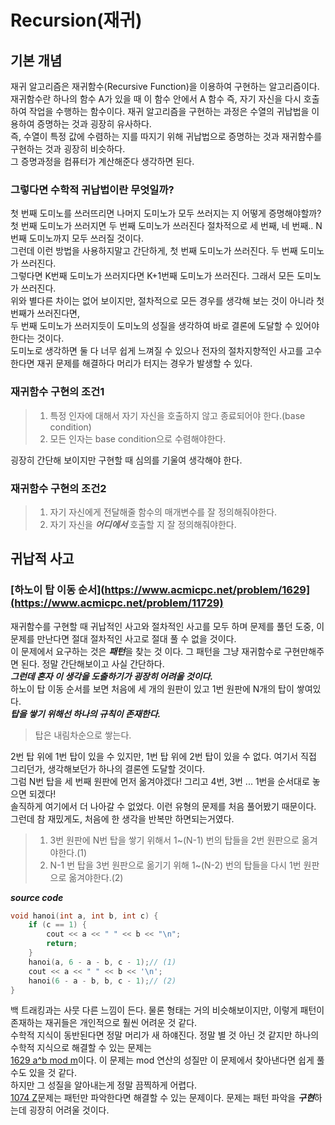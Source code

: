 # Recursion(재귀)
## 기본 개념
재귀 알고리즘은 재귀함수(Recursive Function)을 이용하여 구현하는 알고리즘이다.
재귀함수란 하나의 함수 A가 있을 때 이 함수 안에서 A 함수 즉, 자기 자신을 다시 호출하여 작업을 수행하는 함수이다. 
재귀 알고리즘을 구현하는 과정은 수열의 귀납법을 이용하여 증명하는 것과 굉장히 유사하다.    
즉, 수열이 특정 값에 수렴하는 지를 따지기 위해 귀납법으로 증명하는 것과 재귀함수를 구현하는 것과 굉장히 비슷하다.    
그 증명과정을 컴퓨터가 계산해준다 생각하면 된다. 
### 그렇다면 수학적 귀납법이란 무엇일까?        
첫 번째 도미노를 쓰러뜨리면 나머지 도미노가 모두 쓰러지는 지 어떻게 증명해야할까?      
첫 번째 도미노가 쓰러지면 두 번째 도미노가 쓰러진다 절차적으로 세 번째, 네 번째.. N번째 도미노까지 모두 쓰러질 것이다.    
그런데 이런 방법을 사용하지말고 간단하게, 첫 번째 도미노가 쓰러진다. 두 번째 도미노가 쓰러진다.     
그렇다면 K번째 도미노가 쓰러지다면 K+1번째 도미노가 쓰러진다. 그래서 모든 도미노가 쓰러진다.       
위와 별다른 차이는 없어 보이지만, 절차적으로 모든 경우를 생각해 보는 것이 아니라 첫 번째가 쓰러진다면,    
두 번째 도미노가 쓰러지듯이 도미노의 성질을 생각하여 바로 결론에 도달할 수 있어야 한다는 것이다.      
도미노로 생각하면 둘 다 너무 쉽게 느껴질 수 있으나 전자의 절차지향적인 사고를 고수한다면 재귀 문제를 해결하다 머리가 터지는 경우가 발생할 수 있다.

### 재귀함수 구현의 조건1         
> 1. 특정 인자에 대해서 자기 자신을 호출하지 않고 종료되어야 한다.(base condition)
> 2. 모든 인자는 base condition으로 수렴해야한다.     
    
굉장히 간단해 보이지만 구현할 때 심의를 기울여 생각해야 한다.    
### 재귀함수 구현의 조건2   
> 1. 자기 자신에게 전달해줄 함수의 매개변수를 잘 정의해줘야한다.
> 2. 자기 자신을 ***어디에서*** 호출할 지 잘 정의해줘야한다.         

## 귀납적 사고       
### [하노이 탑 이동 순서](https://www.acmicpc.net/problem/1629](https://www.acmicpc.net/problem/11729)          
재귀함수를 구현할 때 귀납적인 사고와 절차적인 사고를 모두 하며 문제를 풀던 도중, 이 문제를 만난다면 절대 절차적인 사고로 절대 풀 수 없을 것이다.        
이 문제에서 요구하는 것은 ***패턴***을 찾는 것 이다. 그 패턴을 그냥 재귀함수로 구현만해주면 된다. 정말 간단해보이고 사실 간단하다.     
***그런데 혼자 이 생각을 도출하기가 굉장히 어려울 것이다.***       
하노이 탑 이동 순서를 보면 처음에 세 개의 원판이 있고 1번 원판에 N개의 탑이 쌓여있다.        
***탑을 쌓기 위해선 하나의 규칙이 존재한다.***         
> 탑은 내림차순으로 쌓는다.           
                 
2번 탑 위에 1번 탑이 있을 수 있지만, 1번 탑 위에 2번 탑이 있을 수 없다. 여기서 직접 그리던가, 생각해보던가 하나의 결론엔 도달할 것이다.         
그럼 N번 탑을 세 번째 원판에 먼저 옮겨야겠다! 그리고 4번, 3번 ... 1번을 순서대로 놓으면 되겠다!          
솔직하게 여기에서 더 나아갈 수 없었다. 이런 유형의 문제를 처음 풀어봤기 때문이다.        
그런데 참 재밌게도, 처음에 한 생각을 반복만 하면되는거였다.       
> 1. 3번 원판에 N번 탑을 쌓기 위해서 1~(N-1) 번의 탑들을 2번 원판으로 옮겨야한다.(1)         
> 2. N-1 번 탑을 3번 원판으로 옮기기 위해 1~(N-2) 번의 탑들을 다시 1번 원판으로 옮겨야한다.(2)             
          
***source code***       
```cpp
void hanoi(int a, int b, int c) {
	if (c == 1) {
		cout << a << " " << b << "\n";
		return;
	}      
	hanoi(a, 6 - a - b, c - 1);// (1)       
	cout << a << " " << b << '\n';    
	hanoi(6 - a - b, b, c - 1);// (2)     
}     
```           
백 트래킹과는 사뭇 다른 느낌이 든다. 물론 형태는 거의 비슷해보이지만, 이렇게 패턴이 존재하는 재귀들은 개인적으로 훨씬 어려운 것 같다.             
수학적 지식이 동반된다면 정말 머리가 새 하얘진다. 정말 별 것 아닌 것 같지만 하나의 수학적 지식으로 해결할 수 있는 문제는           
[1629 a^b mod m](https://www.acmicpc.net/problem/1629)이다. 이 문제는 mod 연산의 성질만 이 문제에서 찾아낸다면 쉽게 풀 수도 있을 것 같다.            
하지만 그 성질을 알아내는게 정말 끔찍하게 어렵다.              
[1074 Z](https://www.acmicpc.net/problem/1074)문제는 패턴만 파악한다면 해결할 수 있는 문제이다. 문제는 패턴 파악을 ***구현***하는데 굉장히 어려울 것이다.      










